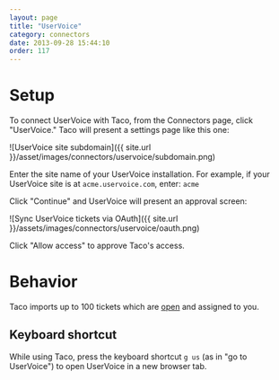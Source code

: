 ```yaml
---
layout: page
title: "UserVoice"
category: connectors
date: 2013-09-28 15:44:10
order: 117
---
```


# Setup

To connect UserVoice with Taco, from the Connectors page, click "UserVoice."
Taco will present a settings page like this one:

![UserVoice site subdomain]({{ site.url }}/asset/images/connectors/uservoice/subdomain.png)

Enter the site name of your UserVoice installation. For example, if your 
UserVoice site is at `acme.uservoice.com`, enter: `acme`

Click "Continue" and UserVoice will present an approval screen:

![Sync UserVoice tickets via OAuth]({{ site.url }}/assets/images/connectors/uservoice/oauth.png)

Click "Allow access" to approve Taco's access.


# Behavior

Taco imports up to 100 tickets which are 
[open](http://feedback.uservoice.com/knowledgebase/articles/175-where-s-the-pending-status-for-tickets-)
and assigned to you.

## Keyboard shortcut

While using Taco, press the keyboard shortcut `g us` (as in "go to
UserVoice") to open UserVoice in a new browser tab.
